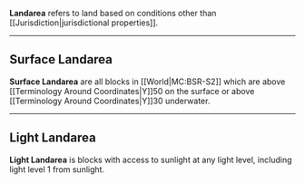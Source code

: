 **Landarea** refers to land based on conditions other than [[Jurisdiction|jurisdictional properties]].

---
## Surface Landarea
**Surface Landarea** are all blocks in [[World|MC:BSR-S2]] which are above [[Terminology Around Coordinates|Y]]50 on the surface or above [[Terminology Around Coordinates|Y]]30 underwater.

--- 
## Light Landarea
**Light Landarea** is blocks with access to sunlight at any light level, including light level 1 from sunlight.